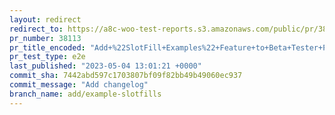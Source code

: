 ```yaml
---
layout: redirect
redirect_to: https://a8c-woo-test-reports.s3.amazonaws.com/public/pr/38113/e2e/index.html
pr_number: 38113
pr_title_encoded: "Add+%22SlotFill+Examples%22+Feature+to+Beta+Tester+Plugin"
pr_test_type: e2e
last_published: "2023-05-04 13:01:21 +0000"
commit_sha: 7442abd597c1703807bf09f82bb49b49060ec937
commit_message: "Add changelog"
branch_name: add/example-slotfills
---
```

